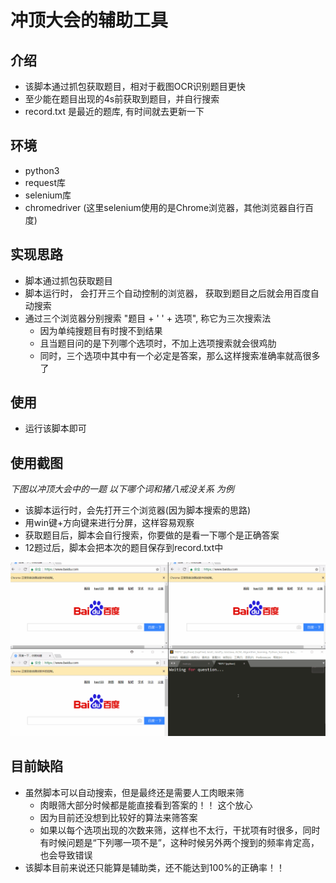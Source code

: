# 冲顶大会的辅助工具

## 介绍

- 该脚本通过抓包获取题目，相对于截图OCR识别题目更快
- 至少能在题目出现的4s前获取到题目，并自行搜索
- record.txt 是最近的题库, 有时间就去更新一下

## 环境
- python3
- request库
- selenium库
- chromedriver (这里selenium使用的是Chrome浏览器，其他浏览器自行百度)

## 实现思路

- 脚本通过抓包获取题目
- 脚本运行时， 会打开三个自动控制的浏览器， 获取到题目之后就会用百度自动搜索
- 通过三个浏览器分别搜索 "题目 + ' ' + 选项", 称它为三次搜索法
    - 因为单纯搜题目有时搜不到结果
    - 且当题目问的是下列哪个选项时，不加上选项搜索就会很鸡肋
    - 同时，三个选项中其中有一个必定是答案，那么这样搜索准确率就高很多了

## 使用

- 运行该脚本即可

## 使用截图

*下图以冲顶大会中的一题 以下哪个词和猪八戒没关系 为例*

- 该脚本运行时，会先打开三个浏览器(因为脚本搜索的思路)
- 用win键+方向键来进行分屏，这样容易观察
- 获取题目后，脚本会自行搜索，你要做的是看一下哪个是正确答案
- 12题过后，脚本会把本次的题目保存到record.txt中

![演示](README_IMG/Demo_IMG.gif)




## 目前缺陷

- 虽然脚本可以自动搜索，但是最终还是需要人工肉眼来筛
    + 肉眼筛大部分时候都是能直接看到答案的！！ 这个放心
    + 因为目前还没想到比较好的算法来筛答案
    + 如果以每个选项出现的次数来筛，这样也不太行，干扰项有时很多，同时有时候问题是“下列哪一项不是”，这种时候另外两个搜到的频率肯定高，也会导致错误
- 该脚本目前来说还只能算是辅助类，还不能达到100%的正确率！！
